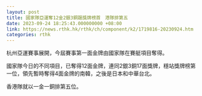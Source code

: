 ```yaml
---
layout: post
title: 國家隊亞運奪12金2銀3銅踞獎牌榜首　港隊排第五
date: 2023-09-24 18:25:43.000000000 +08:00
link: https://news.rthk.hk/rthk/ch/component/k2/1719816-20230924.htm
categories: rthk
---
```


杭州亞運賽事展開，今屆賽事第一面金牌由國家隊在賽艇項目奪得。

國家隊今日的不同項目，已奪得12面金牌，連同2銀3銅17面獎牌，穩站獎牌榜第一位，領先暫時奪得4面金牌的南韓，之後是日本和中華台北。

香港隊就以一金一銅排第五位。
